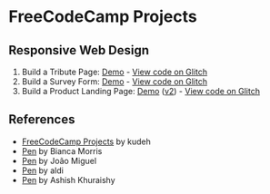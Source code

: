 # FreeCodeCamp Projects

## Responsive Web Design 
1. Build a Tribute Page: [Demo](https://ctsj.github.io/fcc-projects/Responsive%20Web%20Design/Tribute%20Page/) - [View code on Glitch](https://glitch.com/edit/#!/ctsj-tributepage)
2. Build a Survey Form: [Demo](https://ctsj.github.io/fcc-projects/Responsive%20Web%20Design/Survey%20Form/) - [View code on Glitch](https://glitch.com/edit/#!/ctsj-surveyform)
3. Build a Product Landing Page: [Demo](https://ctsj.github.io/fcc-projects/Responsive%20Web%20Design/Product%20Landing%20Page/) ([v2](https://ctsj.github.io/fcc-projects/Responsive%20Web%20Design/Product%20Landing%20Page/V2/)) - [View code on Glitch](https://glitch.com/edit/#!/ctsj-landingpage)


## References 
- [FreeCodeCamp Projects](https://github.com/kudeh/freecodecamp-projects) by kudeh
- [Pen](https://codepen.io/biancamorris/pen/pbVwOY) by Bianca Morris
- [Pen](https://codepen.io/7oao/pen/bKvbZx) by João Miguel
- [Pen](https://codepen.io/aldi/pen/aKXyZa) by aldi
- [Pen](https://codepen.io/ashishkhuraishy/pen/pxKGWa) by Ashish Khuraishy
